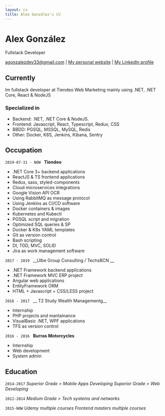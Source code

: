 ```yaml
---
layout: cv
title: Alex González's CV
---
```

# Alex González
Fullstack Developer

<div id="webaddress">
<a href="agonzalezdev33@gmail.com">agonzalezdev33@gmail.com</a>
| <a href="https://agonzalezdev.github.io/">My personal website</a>
| <a href="https://www.linkedin.com/in/alex-gonzalez-dev/">My LinkedIn profile</a>
</div>


## Currently

Im fullstack developer at Tiendeo Web Marketing mainly using .NET, .NET Core, React & NodeJS

### Specialized in
 - Backend: .NET, .NET Core & NodeJS.
 - Frontend: Javascript, React, Typescript, Redux, CSS
 - BBDD: PGSQL, MSSQL, MySQL, Redis
 - Other: Docker, K8S, Jenkins, Kibana, Sentry 

## Occupation

`2019-07-31 - NOW `
__Tiendeo__  
- .NET Core 3+ backend applications  
- ReactJS & TS frontend applications  
- Redux, sass, styled-components  
- Cloud microservices integrations
- Google Vision API OCR  
- Using RabbitMQ as message protocol  
- Using Jenkins as CI/CD software
- Docker containers & images
- Kubernetes and Kubectl
- PGSQL script and migration
- Optimized SQL queries & SP
- Docker & K8s YAML templates
- Git as version control
- Bash scripting
- DI, TDD, MVC, SOLID  
- Jira as work management software

`2017 - 2019 `
__Ulbe Group Consulting / TechsBCN __  
- .NET Framework backend applications
- .NET Framework MVC ERP project 
- Angular web applications
- EntityFramework ORM
- HTML + Javascript + CSS/LESS project

`2016 - 2017 `
__ T2 Study Wealth Managementg__  
- Internship
- PHP projects and mantainance
- VisualBasic .NET, WPF applications
- TFS as version control

`2016 - 2016 `
__Burras Motorcycles__ 
- Internship
- Web development
- System admin

## Education

`2014-2017` 
*Superior Grade > Mobile Apps Developing*
*Superior Grade > Web Developing*

`2012-2014`
*Medium Grade > Tech systems and networks*

`2015-NOW`
*Udemy multiple courses*
*Frontend masters multiple courses*

